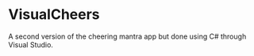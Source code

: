 # VisualCheers
A second version of the cheering mantra app but done using C# through Visual Studio.
